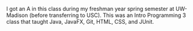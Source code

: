 I got an A in this class during my freshman year spring semester at UW-Madison (before transferring to USC). This was an Intro Programming 3 class that taught Java, JavaFX, Git, HTML, CSS, and JUnit. 
